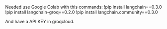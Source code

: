 Needed use Google Colab with this commands:
!pip install langchain==0.3.0
!pip install langchain-groq==0.2.0
!pip install langchain.community==0.3.0

And have a API KEY in groqcloud.
